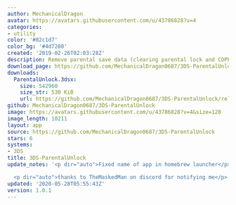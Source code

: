 ```yaml
---
author: MechanicalDragon
avatar: https://avatars.githubusercontent.com/u/43786828?v=4
categories:
- utility
color: '#82c1d7'
color_bg: '#4d7280'
created: '2019-02-26T02:03:28Z'
description: Remove parental save data (clearing parental lock and COPPA)
download_page: https://github.com/MechanicalDragon0687/3DS-ParentalUnlock/releases
downloads:
  ParentalUnlock.3dsx:
    size: 542960
    size_str: 530 KiB
    url: https://github.com/MechanicalDragon0687/3DS-ParentalUnlock/releases/download/1.0.1/ParentalUnlock.3dsx
github: MechanicalDragon0687/3DS-ParentalUnlock
image: https://avatars.githubusercontent.com/u/43786828?v=4&size=128
image_length: 10211
layout: app
source: https://github.com/MechanicalDragon0687/3DS-ParentalUnlock
stars: 6
systems:
- 3DS
title: 3DS-ParentalUnlock
update_notes: '<p dir="auto">Fixed name of app in homebrew launcher</p>

  <p dir="auto">thanks to TheMaskedMan on discord for notifying me</p>'
updated: '2020-05-28T05:55:43Z'
version: 1.0.1
---
```

